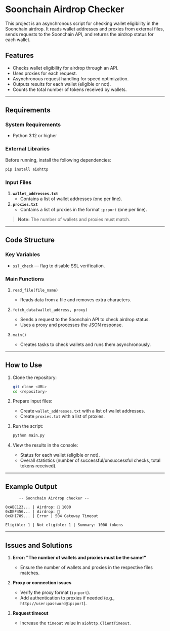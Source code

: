 # Soonchain Airdrop Checker

This project is an asynchronous script for checking wallet eligibility in the Soonchain airdrop. It reads wallet addresses and proxies from external files, sends requests to the Soonchain API, and returns the airdrop status for each wallet.

## Features
- Checks wallet eligibility for airdrop through an API.
- Uses proxies for each request.
- Asynchronous request handling for speed optimization.
- Outputs results for each wallet (eligible or not).
- Counts the total number of tokens received by wallets.

---

## Requirements

### System Requirements
- Python 3.12 or higher

### External Libraries
Before running, install the following dependencies:
```bash
pip install aiohttp
```

### Input Files
1. **`wallet_addresses.txt`**
   - Contains a list of wallet addresses (one per line).
2. **`proxies.txt`**
   - Contains a list of proxies in the format `ip:port` (one per line).

> **Note:** The number of wallets and proxies must match.

---

## Code Structure

### Key Variables
- `ssl_check` — flag to disable SSL verification.

### Main Functions
1. `read_file(file_name)`
   - Reads data from a file and removes extra characters.
   
2. `fetch_data(wallet_address, proxy)`
   - Sends a request to the Soonchain API to check airdrop status.
   - Uses a proxy and processes the JSON response.
   
3. `main()`
   - Creates tasks to check wallets and runs them asynchronously.

---

## How to Use

1. Clone the repository:
   ```bash
   git clone <URL>
   cd <repository>
   ```

2. Prepare input files:
   - Create `wallet_addresses.txt` with a list of wallet addresses.
   - Create `proxies.txt` with a list of proxies.

3. Run the script:
   ```bash
   python main.py
   ```

4. View the results in the console:
   - Status for each wallet (eligible or not).
   - Overall statistics (number of successful/unsuccessful checks, total tokens received).

---

## Example Output
```
      -- Soonchain Airdrop checker --

0xABC123... | Airdrop: 💎 1000
0xDEF456... | Airdrop: 🚫
0xGHI789... | Error | 504 Gateway Timeout

Eligible: 1 | Not eligible: 1 | Summary: 1000 tokens
```

---

## Issues and Solutions

1. **Error: "The number of wallets and proxies must be the same!"**
   - Ensure the number of wallets and proxies in the respective files matches.

2. **Proxy or connection issues**
   - Verify the proxy format (`ip:port`).
   - Add authentication to proxies if needed (e.g., `http://user:password@ip:port`).

3. **Request timeout**
   - Increase the `timeout` value in `aiohttp.ClientTimeout`.

